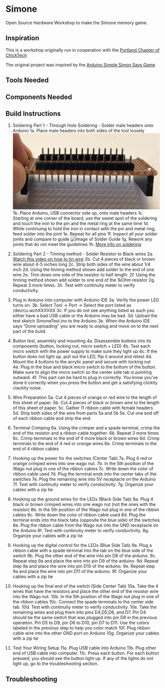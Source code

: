 # Simone
Open Source Hardware Workshop to make the Simone memory game.

## Inspiration
This is a workshop originally run in cooperation with the [Portland Chapter of ChickTech](https://portland.chicktech.org/)

The original project was inspired by the [Arduino Simple Simon Says Game](https://create.arduino.cc/projecthub/Metonymy/arduino-simple-simon-says-351b9e) 

## Tools Needed

## Components Needed

## Build Instructions
1. Soldering Part 1 - Through Hole Soldering - Solder male headers onto Arduino
    1a. Place male headers into both sides of the tool loosely
    ![Image of SolderTool](/images/SolderTool.png)
    1b. Place Arduino, USB connector side up, onto male headers
    1c. Starting at one corner of the board, use the sweet spot of the soldering and touch the iron to the pin and the metal ring at the same time
    1d. While continuing to hold the iron in contact with the pin and metal ring, feed solder into the joint
    1e. Repeat for all pins
    1f. Inspect all your solder joints and compare to guide ![Image of Solder Guide](https://cdn.sparkfun.com/r/600-600/assets/c/d/a/a/9/523b1189757b7fb36e8b456b.jpg) 
    1g. Rework any joints that do not meet the guidelines
    1h. [More info on soldering](https://learn.sparkfun.com/tutorials/how-to-solder-through-hole-soldering)

2. Soldering Part 2 - Tinning method - Solder Resistor to Black wires
    2a. [Watch this video on how to tin wire](https://youtu.be/8jUaf394WIk)
    2b. Cut 4 pieces of black or brown wire about 4-5 inches long
    2c. Strip both sides of the wire about 1/4 inch
    2d. Using the tinning method shown add solder to the end of one wire
    2e. Trim down one side of the resistor to half length.
    2f. Using the tinning method shown add solder to one end of the 1kOhm resistor
    2g. Repeat 3 more times.
    2h. Test with continuity meter to verify conductivity.

3. Plug in Arduino into computer with Arduino IDE
    3a. Verify the power LED turns on. 
    3b. Select Tool -> Port -> Select the port listed as /dev/cu.wchXXXXXX
    3c. If you do not see anything listed as such you either have a bad USB cable or the Arduino may be bad. 
    3d. Upload the test sketch SimoneTest.ino to the Arduino
    3e.  When the Arduino IDE says “Done uploading” you are ready to unplug and move on to the next part of the build.

4.  Button test, assembly and mounting
    4a. Disassemble buttons into its components (button, locking nut, micro switch + LED)
    4b. Test each micro switch with the power supply to make sure they light up
    4c. If the button does not light up, pull out the LED, flip it around and retest
    4d. Mount the 4 buttons to the acrylic panel and secure with locking nut  
    4e. Plug in the blue and black micro switch to the bottom of the button. Make sure to align the micro switch so the center side tab is pointing outward.
    4f. This part can be hard to plug in correctly. You know you’ve done it correctly when you press the button and get a satisfying clickity clackity noise.

5. Wire Preparation
    5a. Cut 4 pieces of orange or red wire to the length of this sheet of paper. 
    5b. Cut 4 pieces of black or brown wire to the length of this sheet of paper. 
    5c. Gather 11 ribbon cable with female headers
    5d. Strip both sides of the wire from parts 5a and 5b
    5e. Cut one end off of each ribbon cable and strip the end.

6. Terminal Crimping
    6a.  Using the crimper and a spade terminal, crimp the end of the resistor and a ribbon cable together.
    6b. Repeat 3 more times
    6c. Crimp terminals to the end of 4 more black or brown wires
    6d.  Crimp terminals to the end of 4 red or orange wires
    6e. Crimp terminals to the end of 4 ribbon cables
    
7. Hooking up the power for the switches (Center Tab) 
    7a. Plug 4 red or orange crimped wires into one wago nut.
    7b. In the 5th position of the Wago nut plug in one of the ribbon cables 
    7c. Write down the color of ribbon cable used
    7d. Plug the terminal ends into the center tabs of the switches
    7e. Plug the remaining wire into 5V receptacle on the Arduino
    7f. Test with continuity meter to verify conductivity.
    7g. Organize your cables with a zip tie

8. Hooking up the ground wires for the LEDs (Black Side Tab)
    8a. Plug 4 black or brown crimped wires into one wago nut (not the ones with the resistor)
    8b. In the 5th position of the Wago nut plug in one of the ribbon cables 
    8c. Write down the color of ribbon cable used
    8d. Plug the terminal ends into the black tabs (opposite the blue side) of the switches
    8e. Plug the ribbon cable from the Wago nut into the GND receptacle on the Arduino
    8f. Test with continuity meter to verify conductivity.
    8g. Organize your cables with a zip tie

9. Hooking up the digital control for the LEDs (Blue Side Tab)
    9a. Plug a ribbon cable with a  spade terminal into the tab on the blue side of the switch
    9b. Plug the other end of the wire into pin D8 of the arduino.
    9c. Repeat step 9a and place the wire into pin D9 of the arduino.
    9d. Repeat step 9a and place the wire into pin D10 of the arduino.
    9e. Repeat step 9a and place the wire into pin D11 of the arduino.
    9f. Organize your cables with a zip tie

10. Hooking up the final end of the switch (Side Center Tab)
    10a. Take the 4 wires that have the resistors and place the other end of the resistor wire into the Wago nut.
    10b. In the 5th position of the Wago nut plug in one of the ribbon cables 
    10c. Connect the spade terminals to the center side tab.
    10d. Test with continuity meter to verify conductivity.
    10e. Take the remaining wires and plug them into pins D4,D5,D6, and D7. Pin D4 should be the same switch that was plugged into pin D8 in the previous operation. Pin D5 to D9, pin D6 to D10, pin D7 to D11. Use the colors labeled in the previous step to help you color match
    10f. Plug ribbon cable wire into the other GND port on Arduino
    10g. Organize your cables with a zip tie

11. Test Your Wiring Setup
    11a.  Plug USB cable into Arduino
    11b.  Plug other end of USB cable into computer.
    11c. Press each button. For each button pressed, you should see the button light up. If any of the lights do not light up, go to the troubleshooting section.

## Troubleshooting
